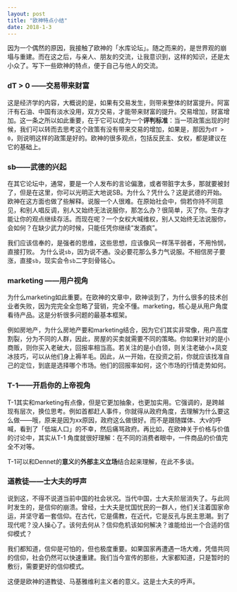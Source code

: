 ```yaml
---
layout: post
title: "欧神特点小结"
date: 2018-1-3
---
```

因为一个偶然的原因，我接触了欧神的「水库论坛」。随之而来的，是世界观的崩塌与重建。而在这之后，与亲人、朋友的交流，让我意识到，这样的知识，还是太小众了。写下一些欧神的特点，便于自己与他人的交流。

### dT > 0 ——交易带来财富

这是经济学的内容，大概说的是，如果有交易发生，则带来整体的财富提升。阿富汗有石油、中国有淡水没用，双方交易，才能带来财富的提升。交易增加，财富增加。这一条之所以如此重要，在于它可以成为一个**评判标准**：当一项政策出现的时候，我们可以转而去思考这个政策有没有带来交易的增加，如果是，那因为`dT > 0`，则说明这样的政策是好的。欧神的很多观点，包括反民主、女权，都是建议在它的基础上。

### sb——武德的兴起
在其它论坛中，通常，要是一个人发布的言论偏激，或者带脏字太多，那就要被封了，但是在这里，你可以光明正大地说SB。为什么？凭什么？这是武德的开始。欧神在这方面也做了些解释。说服一个人很难。在原始社会中，倘若你持不同意见，和别人唱反调，别人又始终无法说服你，那怎么办？很简单，灭了你。生存才能让你的观点继续存活。而现在呢？一个女权大喊维权，别人又始终无法说服你，会如何？在缺少武力的时候，只能任凭你继续“发酒疯”。

我们应该信奉的，是强者的思维，这些思想，应该像风一样荡平弱者，不用怜悯，直接打败。
为什么说`sb`，因为说不通。没必要花那么多力气说服。不相信房子要涨，直接`sb`，现实会令`sb`二字刻骨铭心。

###  marketing ——用户视角
为什么marketing如此重要。在欧神的文章中，欧神谈到了，为什么很多的技术创业者失败，因为完完全全忽略了营销，完全不懂。marketing，核心是从用户角度看待产品。这是分析很多问题的最基本框架。

例如房地产，为什么房地产要和marketing结合，因为它们其实非常像，用户高度割裂，分为不同的人群，因此，房屋的买卖就需要不同的策略。你如果针对的是小商贩，则你买入老破大，回报率相当高。若关注的是小白领，则关注老破小+凤变冰技巧，可以从他们身上褥羊毛。因此，从一开始，在投资之前，你就应该找准自己的定位，到底是选择哪个市场。他们的回报率如何，这个市场的行情走势如何。

###  T-1——开启你的上帝视角
T-1其实和marketing有点像，但是它更加抽象，也更加实用。它强调的，是跨越现有层次，换位思考。例如首都赶人事件，你就得从政府角度，去理解为什么要这么做——哦，原来是因为xx原因，政府这么做很好。而不是跟随媒体、大v的呼喊，看到了「低端人口」的不幸，然后痛骂政府。再比如，在欧神关于价格与价值的讨论中，其实从T-1 角度就很好理解：在不同的消费者眼中，一件商品的价值完全不对等。

T-1可以和Dennet的**意义**的**外部主义立场**结合起来理解，在此不多谈。

### 道教徒——士大夫的呼声
说到这，不得不说道当前中国的社会状况。当代中国，士大夫阶层消失了。与此同时发生的，是信仰的崩溃。曾经，士大夫是忧国忧民的一群人，他们关注着国家命运，并坚守着一套信仰。在古代，它是儒教，在近代，它是反孔与民主思潮。到了现代呢？没人操心了。该何去何从？信仰危机该如何解决？谁能给出一个合适的信仰模式？

我们都知道，信仰是可怕的，但也极度重要。如果国家再遭遇一场大难，凭借共同的信仰，社会仍然可以快速重建。我们当今宣传的那些，大家都知道，只是暂时的敷衍，需要更好的信仰模式。

这便是欧神的道教徒、马基雅维利主义者的意义。这是士大夫的呼声。